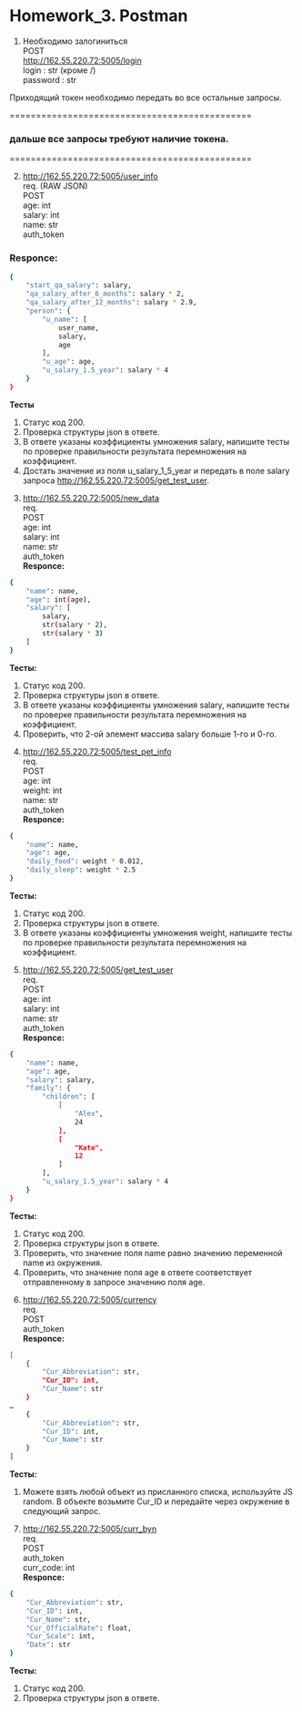 # Homework_3. Postman

1) Необходимо залогиниться  
POST  
http://162.55.220.72:5005/login  
login : str (кроме /)  
password : str  

Приходящий токен необходимо передать во все остальные запросы.  

==============================================
### дальше все запросы требуют наличие токена.
==============================================

2) http://162.55.220.72:5005/user_info  
req. (RAW JSON)  
POST  
age: int  
salary: int  
name: str  
auth_token  

### Responce:
```sh
{
    "start_qa_salary": salary,
    "qa_salary_after_6_months": salary * 2,
    "qa_salary_after_12_months": salary * 2.9,
    "person": {
        "u_name": [
            user_name, 
            salary, 
            age
        ],
        "u_age": age,
        "u_salary_1.5_year": salary * 4
    }
}
```
**Тесты**
1. Статус код 200.
2. Проверка структуры json в ответе.
3. В ответе указаны коэффициенты умножения salary, напишите тесты по проверке правильности результата перемножения на коэффициент.
4. Достать значение из поля u_salary_1_5_year и передать в поле salary запроса http://162.55.220.72:5005/get_test_user.

3) http://162.55.220.72:5005/new_data  
req.  
POST  
age: int  
salary: int  
name: str  
auth_token  
**Responce:**
```sh
{
    "name": name,
    "age": int(age),
    "salary": [
        salary, 
        str(salary * 2), 
        str(salary * 3)
    ]
}
```
**Тесты:**
1. Статус код 200.
2. Проверка структуры json в ответе.
3. В ответе указаны коэффициенты умножения salary, напишите тесты по проверке правильности результата перемножения на коэффициент.
4. Проверить, что 2-ой элемент массива salary больше 1-го и 0-го.

4) http://162.55.220.72:5005/test_pet_info  
req.  
POST  
age: int  
weight: int  
name: str  
auth_token  
**Responce:**
```sh
{
    "name": name,
    "age": age,
    "daily_food": weight * 0.012,
    "daily_sleep": weight * 2.5
}
```
**Тесты:**
1. Статус код 200.
2. Проверка структуры json в ответе.
3. В ответе указаны коэффициенты умножения weight, напишите тесты по проверке правильности результата перемножения на коэффициент.

5) http://162.55.220.72:5005/get_test_user  
req.  
POST  
age: int  
salary: int  
name: str  
auth_token  
**Responce:**
```sh
{
    "name": name,
    "age": age,
    "salary": salary,
    "family": {
        "children": [
            [
                "Alex", 
                24
            ],
            [
                "Kate", 
                12
            ]
        ],
        "u_salary_1.5_year": salary * 4
    }
}
```
**Тесты:**
1. Статус код 200.
2. Проверка структуры json в ответе.
3. Проверить, что значение поля name равно значению переменной name из окружения.
4. Проверить, что значение поля age в ответе соответствует отправленному в запросе значению поля age.

6) http://162.55.220.72:5005/currency  
req.  
POST  
auth_token  
**Responce:**
```sh
[
    {
        "Cur_Abbreviation": str,
        "Cur_ID": int,
        "Cur_Name": str
    }
…
    {
        "Cur_Abbreviation": str,
        "Cur_ID": int,
        "Cur_Name": str
    }
]
```
**Тесты:**
1. Можете взять любой объект из присланного списка, используйте JS random. 
В объекте возьмите Cur_ID и передайте через окружение в следующий запрос.

7) http://162.55.220.72:5005/curr_byn  
req.  
POST  
auth_token  
curr_code: int  
**Responce:**
```sh
{
    "Cur_Abbreviation": str,
    "Cur_ID": int,
    "Cur_Name": str,
    "Cur_OfficialRate": float,
    "Cur_Scale": int,
    "Date": str
}
```
**Тесты:**
1. Статус код 200.
2. Проверка структуры json в ответе.
